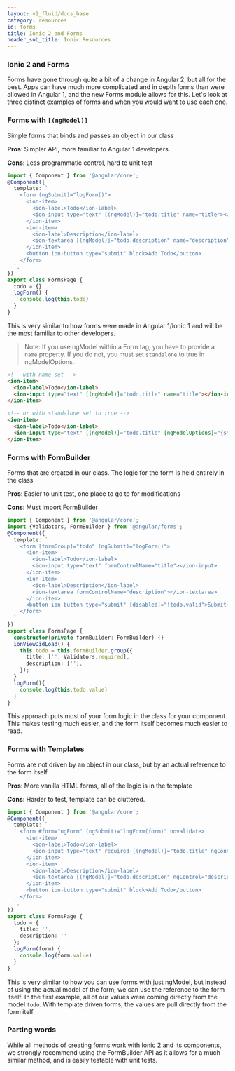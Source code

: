 ```yaml
---
layout: v2_fluid/docs_base
category: resources
id: forms
title: Ionic 2 and Forms
header_sub_title: Ionic Resources
---
```


### Ionic 2 and Forms

Forms have gone through quite a bit of a change in Angular 2, but all for the best. Apps can have much more complicated and in depth forms than were allowed in Angular 1, and the new Forms module allows for this. Let's look at three distinct examples of forms and when you would want to use each one.


### Forms with `[(ngModel)]`

Simple forms that binds and passes an object in our class

**Pros**: Simpler API, more familiar to Angular 1 developers.

**Cons**: Less programmatic control, hard to unit test

```typescript
import { Component } from '@angular/core';
@Component({
  template: `
    <form (ngSubmit)="logForm()">
      <ion-item>
        <ion-label>Todo</ion-label>
        <ion-input type="text" [(ngModel)]="todo.title" name="title"></ion-input>
      </ion-item>
      <ion-item>
        <ion-label>Description</ion-label>
        <ion-textarea [(ngModel)]="todo.description" name="description"></ion-textarea>
      </ion-item>
      <button ion-button type="submit" block>Add Todo</button>
    </form>
  `,
})
export class FormsPage {
  todo = {}
  logForm() {
    console.log(this.todo)
  }
}
```

This is very similar to how forms were made in Angular 1/Ionic 1 and will be the most familiar to other developers.

>Note: If you use ngModel within a Form tag, you have to provide a `name` property. If you do not, you must set `standalone` to true in ngModelOptions.

```html
<!-- with name set -->
<ion-item>
  <ion-label>Todo</ion-label>
  <ion-input type="text" [(ngModel)]="todo.title" name="title"></ion-input>
</ion-item>

<!-- or with standalone set to true -->
<ion-item>
  <ion-label>Todo</ion-label>
  <ion-input type="text" [(ngModel)]="todo.title" [ngModelOptions]="{standalone: true}"></ion-input>
</ion-item>
```




### Forms with FormBuilder

Forms that are created in our class. The logic for the form is held entirely in the class

**Pros**: Easier to unit test, one place to go to for modifications

**Cons**: Must import FormBuilder

```typescript
import { Component } from '@angular/core';
import {Validators, FormBuilder } from '@angular/forms';
@Component({
  template: `
    <form [formGroup]="todo" (ngSubmit)="logForm()">
      <ion-item>
        <ion-label>Todo</ion-label>
        <ion-input type="text" formControlName="title"></ion-input>
      </ion-item>
      <ion-item>
        <ion-label>Description</ion-label>
        <ion-textarea formControlName="description"></ion-textarea>
      </ion-item>
      <button ion-button type="submit" [disabled]="!todo.valid">Submit</button>
    </form>
  `
})
export class FormsPage {
  constructor(private formBuilder: FormBuilder) {}
  ionViewDidLoad() {
    this.todo = this.formBuilder.group({
      title: ['', Validators.required],
      description: [''],
    });
  }
  logForm(){
    console.log(this.todo.value)
  }
}
```

This approach puts most of your form logic in the class for your component. This makes testing much easier, and the form itself becomes much easier to read.


### Forms with Templates

Forms are not driven by an object in our class, but by an actual reference to the form itself

**Pros**: More vanilla HTML forms, all of the logic is in the template

**Cons**: Harder to test, template can be cluttered.

```typescript
import { Component } from '@angular/core';
@Component({
  template: `
    <form #form="ngForm" (ngSubmit)="logForm(form)" novalidate>
      <ion-item>
        <ion-label>Todo</ion-label>
        <ion-input type="text" required [(ngModel)]="todo.title" ngControl="title"></ion-input>
      </ion-item>
      <ion-item>
        <ion-label>Description</ion-label>
        <ion-textarea [(ngModel)]="todo.description" ngControl="description"></ion-textarea>
      </ion-item>
      <button ion-button type="submit" block>Add Todo</button>
    </form>
  `,
})
export class FormsPage {
  todo = {
    title: '',
    description: ''
  };
  logForm(form) {
    console.log(form.value)
  }
}
```

This is very similar to how you can use forms with just ngModel, but instead of using the actual model of the form, we can use the reference to the form itself. In the first example, all of our values were coming directly from the model `todo`. With template driven forms, the values are pull directly from the form itelf.


### Parting words

While all methods of creating forms work with Ionic 2 and its components, we strongly recommend using the FormBuilder API as it allows for a much similar method, and is easily testable with unit tests.
